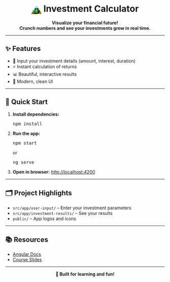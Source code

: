 <h1 align="center"><img src="public/investment-calculator-logo.png" width="32" style="vertical-align:middle;"/> Investment Calculator</h1>

<p align="center">
  <b>Visualize your financial future!<br>Crunch numbers and see your investments grow in real time.</b>
</p>

---

## ✨ Features
- 🧮 Input your investment details (amount, interest, duration)
- ⚡ Instant calculation of returns
- 📊 Beautiful, interactive results
- 💎 Modern, clean UI

---

## 🚀 Quick Start
1. <b>Install dependencies:</b>
   <pre>npm install</pre>
2. <b>Run the app:</b>
   <pre>npm start</pre>
   or
   <pre>ng serve</pre>
3. <b>Open in browser:</b>
   <a href="http://localhost:4200">http://localhost:4200</a>

---

## 🗂️ Project Highlights
- <code>src/app/user-input/</code> – Enter your investment parameters
- <code>src/app/investment-results/</code> – See your results
- <code>public/</code> – App logos and icons

---

## 📚 Resources
- [Angular Docs](https://angular.io/)
- [Course Slides](../other-resources/angular-course-slides.pdf)

---

<p align="center">
  <b>🚀 Built for learning and fun!</b>
</p>
